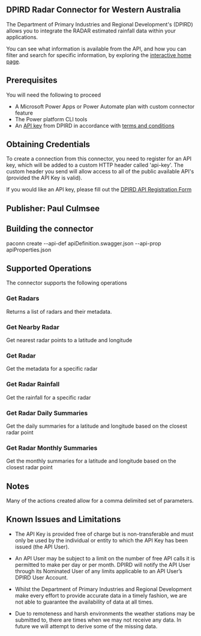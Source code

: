 
## DPIRD Radar Connector for Western Australia
The Department of Primary Industries and Regional Development's (DPIRD) allows you to integrate the RADAR estimated rainfall data within your applications.

You can see what information is available from the API, and how you can filter and search for specific information, by exploring the [interactive home page](https://api.dpird.wa.gov.au/v2/radar/openapi/).

## Prerequisites
You will need the following to proceed
* A Microsoft Power Apps or Power Automate plan with custom connector feature
* The Power platform CLI tools
* An [API key](https://www.agric.wa.gov.au/form/dpird-api-registration) from DPIRD in accordance with [terms and conditions](https://www.agric.wa.gov.au/apis/api-terms-and-conditions)

## Obtaining Credentials
To create a connection from this connector, you need to register for an API key, which will be added to a custom HTTP header called 'api-key'. The custom header you send will allow access to all of the public available API's (provided the API Key is valid).

If you would like an API key, please fill out the [DPIRD API Registration Form](https://www.agric.wa.gov.au/form/dpird-api-registration)

## Publisher: Paul Culmsee

## Building the connector 
paconn create --api-def apiDefinition.swagger.json --api-prop apiProperties.json

## Supported Operations
The connector supports the following operations
### Get Radars 
Returns a list of radars and their metadata.

### Get Nearby Radar 
Get nearest radar points to a latitude and longitude

### Get Radar 
Get the metadata for a specific radar

### Get Radar Rainfall
Get the rainfall for a specific radar

### Get Radar Daily Summaries 
Get the daily summaries for a latitude and longitude based on the closest radar point

### Get Radar Monthly Summaries 
Get the monthly summaries for a latitude and longitude based on the closest radar point

## Notes
Many of the actions created allow for a comma delimited set of parameters. 

## Known Issues and Limitations
* The API Key is provided free of charge but is non-transferable and must only be used by the individual or entity to which the API Key has been issued (the API User).

* An API User may be subject to a limit on the number of free API calls it is permitted to make per day or per month. DPIRD will notify the API User through its Nominated User of any limits applicable to an API User’s DPIRD User Account.

* Whilst the Department of Primary Industries and Regional Development make every effort to provide accurate data in a timely fashion, we are not able to guarantee the availability of data at all times.

* Due to remoteness and harsh environments the weather stations may be submitted to, there are times when we may not receive any data. In future we will attempt to derive some of the missing data.